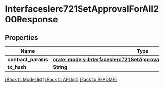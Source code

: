 # InterfacesIerc721SetApprovalForAll200Response

## Properties

Name | Type | Description | Notes
------------ | ------------- | ------------- | -------------
**contract_params** | [**crate::models::InterfacesIerc721SetApprovalForAllRequestContractParams**](interfaces_IERC721_setApprovalForAll_request_contractParams.md) |  | 
**tx_hash** | **String** |  | 

[[Back to Model list]](../README.md#documentation-for-models) [[Back to API list]](../README.md#documentation-for-api-endpoints) [[Back to README]](../README.md)



